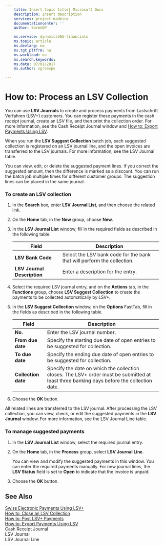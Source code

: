 ```yaml
---
    title: Insert topic title| Microsoft Docs
    description: Insert description
    services: project-madeira
    documentationcenter: ''
    author: SorenGP

    ms.service: dynamics365-financials
    ms.topic: article
    ms.devlang: na
    ms.tgt_pltfrm: na
    ms.workload: na
    ms.search.keywords:
    ms.date: 07/01/2017
    ms.author: sgroespe

---
```

# How to: Process an LSV Collection
You can use **LSV Journals** to create and process payments from Lastschrift Verfahren \(LSV\+\) customers. You can register these payments in the cash receipt journal, create an LSV file, and then print the collection order. For more information, see the Cash Receipt Journal window and [How to: Export Payments Using LSV](how-to-export-payments-using-lsv.md).  
  
 When you run the **LSV Suggest Collection** batch job, each suggested collection is registered on an LSV journal line, and the open invoices are transferred to the LSV journals. For more information, see the LSV Journal table.  
  
 You can view, edit, or delete the suggested payment lines. If you correct the suggested amount, then the difference is marked as a discount. You can run the batch job multiple times for different customer groups. The suggestion lines can be placed in the same journal.  
  
### To create an LSV collection  
  
1.  In the **Search** box, enter **LSV Journal List**, and then choose the related link.  
  
2.  On the **Home** tab, in the **New** group, choose **New**.  
  
3.  In the **LSV Journal List** window, fill in the required fields as described in the following table.  
  
    |Field|Description|  
    |---------------------------------|---------------------------------------|  
    |**LSV Bank Code**|Select the LSV bank code for the bank that will perform the collection.|  
    |**LSV Journal Description**|Enter a description for the entry.|  
  
4.  Select the required LSV journal entry, and on the **Actions** tab, in the **Functions** group, choose **LSV Suggest Collection** to create the payments to be collected automatically by LSV\+.  
  
5.  In the **LSV Suggest Collection** window, on the **Options** FastTab, fill in the fields as described in the following table.  
  
    |Field|Description|  
    |---------------------------------|---------------------------------------|  
    |**No.**|Enter the LSV journal number.|  
    |**From due date**|Specify the starting due date of open entries to be suggested for collection.|  
    |**To due date**|Specify the ending due date of open entries to be suggested for collection.|  
    |**Collection date**|Specify the date on which the collection closes. The LSV\+ order must be submitted at least three banking days before the collection date.|  
  
6.  Choose the **OK** button.  
  
 All related lines are transferred to the LSV journal. After processing the LSV collection, you can view, check, or edit the suggested payments in the **LSV Journal** window. For more information, see the LSV Journal Line table.  
  
### To manage suggested payments  
  
1.  In the **LSV Journal List** window, select the required journal entry.  
  
2.  On the **Home** tab, in the **Process** group, select **LSV Journal Line**.  
  
     You can view and modify the suggested payments in this window. You can enter the required payments manually. For new journal lines, the **LSV Status** field is set to **Open** to indicate that the invoice is unpaid.  
  
3.  Choose the **OK** button.  
  
## See Also  
 [Swiss Electronic Payments Using LSV\+](swiss-electronic-payments-using-lsv-.md)   
 [How to: Close an LSV Collection](how-to-close-an-lsv-collection.md)   
 [How to: Post LSV\+ Payments](how-to-post-lsv-payments.md)   
 [How to: Export Payments Using LSV](how-to-export-payments-using-lsv.md)   
 Cash Receipt Journal   
 LSV Journal   
 LSV Journal Line